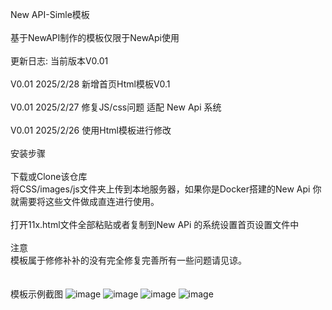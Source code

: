 New API-Simle模板</br>
</br>
基于NewAPI制作的模板仅限于NewApi使用</br>
</br>
更新日志:  当前版本V0.01</br>
</br>
    V0.01     2025/2/28 新增首页Html模板V0.1</br>
    </br>
    V0.01     2025/2/27 修复JS/css问题 适配 New Api 系统</br>
    </br>
    V0.01     2025/2/26 使用Html模板进行修改</br>
    </br>
安装步骤</br>
</br>
下载或Clone该仓库
</br>
将CSS/images/js文件夹上传到本地服务器，如果你是Docker搭建的New Api 你就需要将这些文件做成直连进行使用。</br>
</br>
打开11x.html文件全部粘贴或者复制到New APi 的系统设置首页设置文件中</br>
</br>
注意
</br>
模板属于修修补补的没有完全修复完善所有一些问题请见谅。
</br>
</br>
</br>
模板示例截图
![image](https://github.com/user-attachments/assets/d6be74b2-6594-4edb-918c-1d2b3cd4dda6)
![image](https://github.com/user-attachments/assets/2bf469d0-f3c0-4d97-9200-4ea64a386a3f)
![image](https://github.com/user-attachments/assets/4b49ce6f-6940-415c-8edc-8f372160e5d2)
![image](https://github.com/user-attachments/assets/16b0935a-5c49-4a25-b848-d05617be69be)
